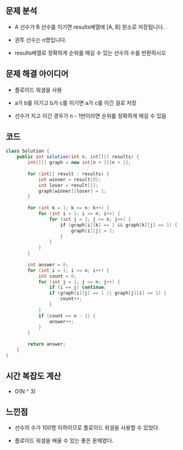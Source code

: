 ## 문제 분석

- A 선수가 B 선수를 이기면 results배열에 [A, B] 원소로 저장됩니다.

- 권투 선수는 n명입니다.

- results배열로 정확하게 순위를 매길 수 있는 선수의 수를 반환하시오

## 문제 해결 아이디어

- 플로이드 워셜을 사용

- a가 b를 이기고 b가 c를 이기면 a가 c를 이긴 걸로 저장

- 선수가 지고 이긴 경우가 n - 1번이라면 순위를 정확하게 매길 수 있음

## 코드

```java
class Solution {
    public int solution(int n, int[][] results) {
        int[][] graph = new int[n + 1][n + 1];
        
        for (int[] result : results) {
            int winner = result[0];
            int loser = result[1];
            graph[winner][loser] = 1;
        }
        
        for (int k = 1; k <= n; k++) {
            for (int i = 1; i <= n; i++) {
                for (int j = 1; j <= n; j++) {
                    if (graph[i][k] == 1 && graph[k][j] == 1) {
                        graph[i][j] = 1;
                    }
                }
            }
        }
        
        int answer = 0;
        for (int i = 1; i <= n; i++) {
            int count = 0;
            for (int j = 1; j <= n; j++) {
                if (i == j) continue;
                if (graph[i][j] == 1 || graph[j][i] == 1) {
                    count++;
                }
            }
            if (count == n - 1) {
                answer++;
            }
        }
        
        return answer;
    }
}
```

## 시간 복잡도 계산

- O(N ^ 3)

## 느낀점

- 선수의 수가 100명 이하이므로 플로이드 워셜을 사용할 수 있었다.

- 플로이드 워셜을 배울 수 있는 좋은 문제였다.